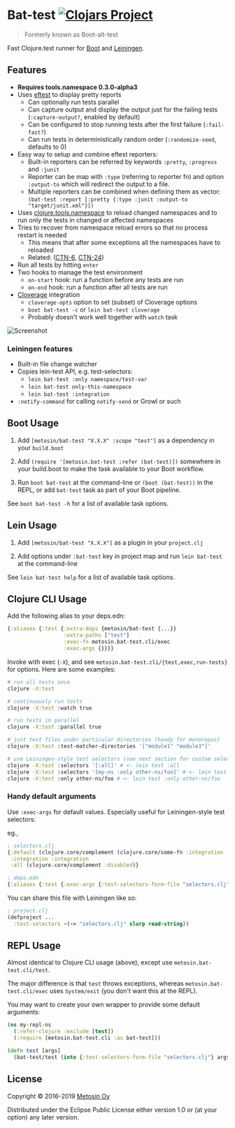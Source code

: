# Bat-test [![Clojars Project](https://img.shields.io/clojars/v/metosin/bat-test.svg)](https://clojars.org/metosin/bat-test)

> Formerly known as Boot-alt-test

Fast Clojure.test runner for [Boot](http://boot-clj.com/) and [Leiningen](https://leiningen.org/).

## Features

- **Requires tools.namespace 0.3.0-alpha3**
- Uses [eftest](https://github.com/weavejester/eftest) to display pretty reports
    - Can optionally run tests parallel
    - Can capture output and display the output just for the failing tests (`:capture-output?`, enabled by default)
    - Can be configured to stop running tests after the first failure (`:fail-fast?`)
    - Can run tests in deterministically random order (`:randomize-seed`, defaults to 0)
- Easy way to setup and combine eftest reporters:
    - Built-in reporters can be referred by keywords `:pretty`, `:progress` and `:junit`
    - Reporter can be map with `:type` (referring to reporter fn) and option `:output-to`
    which will redirect the output to a file.
    - Multiple reporters can be combined when defining them as vector:
    `(bat-test :report [:pretty {:type :junit :output-to "target/junit.xml"}])`
- Uses [clojure.tools.namespace](https://github.com/clojure/tools.namespace) to reload
changed namespaces and to run only the tests in changed or affected namespaces
- Tries to recover from namespace reload errors so that no process restart is needed
    - This means that after some exceptions all the namespaces have to reloaded
    - Related: ([CTN-6](http://dev.clojure.org/jira/browse/TNS-6), [CTN-24](http://dev.clojure.org/jira/browse/TNS-24))
- Run all tests by hitting `enter`
- Two hooks to manage the test environment
    - `on-start` hook: run a function before any tests are run
    - `on-end` hook: run a function after all tests are run
- [Cloverage](https://github.com/cloverage/cloverage) integration
    - `cloverage-opts` option to set (subset) of Cloverage options
    - `boot bat-test -c` or `lein bat-test cloverage`
    - Probably doesn't work well together with `watch` task

![Screenshot](./screenshot.png)

### Leiningen features

- Built-in file change watcher
- Copies lein-test API, e.g. test-selectors:
    - `lein bat-test :only namespace/test-var`
    - `lein bat-test only-this-namespace`
    - `lein bat-test :integration`
- `:notify-command` for calling `notify-send` or Growl or such

## Boot Usage

1. Add `[metosin/bat-test "X.X.X" :scope "test"]` as a dependency in your
  `build.boot`

1. Add `(require '[metosin.bat-test :refer (bat-test)])` somewhere in your
   build.boot to make the task available to your Boot workflow.

1. Run `boot bat-test` at the command-line or `(boot (bat-test))` in the REPL, or add `bat-test` task as part of your Boot pipeline.

See `boot bat-test -h` for a list of available task options.

## Lein Usage

1. Add `[metosin/bat-test "X.X.X"]` as a plugin in your `project.clj`

1. Add options under `:bat-test` key in project map and run `lein bat-test` at the command-line

See `lein bat-test help` for a list of available task options.

## Clojure CLI Usage

Add the following alias to your deps.edn:

```clojure
{:aliases {:test {:extra-deps {metosin/bat-test {...}}
                  :extra-paths ["test"]
                  :exec-fn metosin.bat-test.cli/exec
                  :exec-args {}}}}
```

Invoke with exec (`-X`), and see `metosin.bat-test.cli/{test,exec,run-tests}` for options. Here are some examples:

```sh
# run all tests once
clojure -X:test

# continuously run tests
clojure -X:test :watch true

# run tests in parallel
clojure -X:test :parallel true

# just test files under particular directories (handy for monorepos)
clojure -X:test :test-matcher-directories '["module1" "module3"]'

# use Leiningen-style test selectors (see next section for custom selectors)
clojure -X:test :selectors '[:all]' # <- lein test :all
clojure -X:test :selectors '[my-ns :only other-ns/foo]' # <- lein test my-ns :only other-ns/foo
clojure -X:test :only other-ns/foo # <- lein test :only other-ns/foo
```

### Handy default arguments

Use `:exec-args` for default values. Especially useful for Leiningen-style test selectors:

eg.,

```clojure
; selectors.clj
{:default (clojure.core/complement (clojure.core/some-fn :integration :disabled))
 :integration :integration
 :all (clojure.core/complement :disabled)}
```

```clojure
; deps.edn
{:aliases {:test {:exec-args {:test-selectors-form-file "selectors.clj"}}}}
```

You can share this file with Leiningen like so:

```clojure
; project.clj
(defproject ...
  :test-selectors ~(-> "selectors.clj" slurp read-string))
```

## REPL Usage

Almost identical to Clojure CLI usage (above), except use `metosin.bat-test.cli/test`.

The major difference is that `test` throws exceptions, whereas `metosin.bat-test.cli/exec` uses `System/exit` (you don't
want this at the REPL).

You may want to create your own wrapper to provide some default arguments:

```clojure
(ns my-repl-ns
  (:refer-clojure :exclude [test])
  (:require [metosin.bat-test.cli :as bat-test]))

(defn test [args]
  (bat-test/test (into {:test-selectors-form-file "selectors.clj"} args)))
```

## License

Copyright © 2016-2019 [Metosin Oy](http://www.metosin.fi)

Distributed under the Eclipse Public License either version 1.0 or (at your option) any later version.
